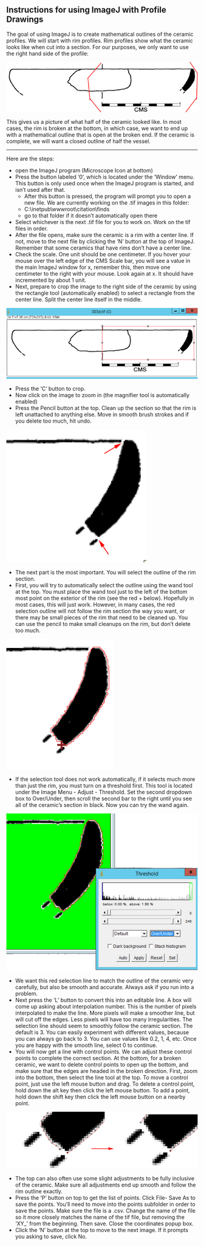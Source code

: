 ## Instructions for using ImageJ with Profile Drawings

The goal of using ImageJ is to create mathematical outlines of the ceramic profiles.  We will start with rim profiles.  Rim profiles show what the ceramic looks like when cut into a section.  For our purposes, we only want to use the right hand side of the profile:

![image1](images/image1.jpg)

This gives us a picture of what half of the ceramic looked like.  In most cases, the rim is broken at the bottom, in which case, we want to end up with a mathematical outline that is open at the broken end.  If the ceramic is complete, we will want a closed outline of half the vessel.

---

Here are the steps:
 * open the ImageJ program (Microscope Icon at bottom)
 * Press the button labeled ‘0’, which is located under the ‘Window’ menu.  This button is only used once when the ImageJ program is started, and isn’t used after that.
    * After this button is pressed, the program will prompt you to open a new file.  We are currently working on the .tif images in this folder:
    * C:\inetpub\wwwroot\citation\finds
    * go to that folder if it doesn’t automatically open there
 * Select whichever is the next .tif file for you to work on.  Work on the tif files in order.
 * After the file opens, make sure the ceramic is a rim with a center line.  If not, move to the next file by clicking the ‘N’ button at the top of ImageJ.  Remember that some ceramics that have rims don’t have a center line.
 * Check the scale.  One unit should be one centimeter.  If you hover your mouse over the left edge of the CMS Scale bar, you will see a value in the main ImageJ window for x, remember this, then move one centimeter to the right with your mouse.  Look again at x.  It should have incremented by about 1 unit.
 * Next, prepare to crop the image to the right side of the ceramic by using the rectangle tool (automatically enabled) to select a rectangle from the center line.  Split the center line itself in the middle.

![image2](images/image2.jpg)

 * Press the ‘C’ button to crop.
 * Now click on the image to zoom in (the magnifier tool is automatically enabled)
 * Press the Pencil button at the top.  Clean up the section so that the rim is left unattached to anything else.  Move in smooth brush strokes and if you delete too much, hit undo.

![image3](images/image3.jpg)

 * The next part is the most important.  You will select the outline of the rim section.
 * First, you will try to automatically select the outline using the wand tool at the top.  You must place the wand tool just to the left of the bottom most point on the exterior of the rim (see the red + below).  Hopefully in most cases, this will just work.  However, in many cases, the red selection outline will not follow the rim section the way you want, or there may be small pieces of the rim that need to be cleaned up.  You can use the pencil to make small cleanups on the rim, but don’t delete too much. 

![image4](images/image4.jpg)

 * If the selection tool does not work automatically, if it selects much more than just the rim, you must turn on a threshold first.  This tool is located under the Image Menu - Adjust - Threshold.  Set the second dropdown box to Over/Under, then scroll the second bar to the right until you see all of the ceramic’s section in black.  Now you can try the wand again.

![image5](images/image5.jpg)

 * We want this red selection line to match the outline of the ceramic very carefully, but also be smooth and accurate.  Always ask if you run into a problem.
 * Next press the ‘L’ button to convert this into an editable line.  A box will come up asking about interpolation number.  This is the number of pixels interpolated to make the line.  More pixels will make a smoother line, but will cut off the edges.  Less pixels will have too many irregularities.  The selection line should seem to smoothly follow the ceramic section.  The default is 3.  You can easily experiment with different values, because you can always go back to 3.  You can use values like 0.2, 1, 4, etc.  Once you are happy with the smooth line, select 0 to continue.
 * You will now get a line with control points.  We can adjust these control points to complete the correct section.  At the bottom, for a broken ceramic, we want to delete control points to open up the bottom, and make sure that the edges are headed in the broken direction.  First, zoom into the bottom, then select the line tool at the top.  To move a control point, just use the left mouse button and drag.  To delete a control point, hold down the alt key then click the left mouse button.  To add a point, hold down the shift key then click the left mouse button on a nearby point.

![image6](images/image6.jpg)

 * The top can also often use some slight adjustments to be fully inclusive of the ceramic.  Make sure all adjustments end up smooth and follow the rim outline exactly.
 * Press the ‘P’ button on top to get the list of points.  Click File- Save As to save the points.  You’ll need to move into the points subfolder in order to save the points.  Make sure the file is a .csv.  Change the name of the file so it more closely matches the name of the tif file, but removing the ‘XY_’ from the beginning.  Then save.  Close the coordinates popup box.
 * Click the ‘N’ button at the top to move to the next image.  If it prompts you asking to save, click No.
